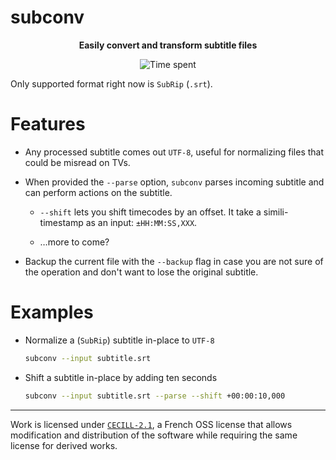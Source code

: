 # subconv

<p align="center"><strong>
Easily convert and transform subtitle files
</strong></p>

<p align="center">
  <a src="https://wakatime.com/badge/github/mrnossiom/subconv">
    <img alt="Time spent" src="https://wakatime.com/badge/github/mrnossiom/subconv.svg" />
  </a>
</p>

Only supported format right now is `SubRip` (`.srt`).

# Features

- Any processed subtitle comes out `UTF-8`, useful for normalizing files that could be misread on TVs.

- When provided the `--parse` option, `subconv` parses incoming subtitle and can perform actions on the subtitle.

  - `--shift` lets you shift timecodes by an offset. It take a simili-timestamp as an input: `±HH:MM:SS,XXX`.

  - …more to come?

- Backup the current file with the `--backup` flag in case you are not sure of the operation and don't want to lose the original subtitle.

# Examples

- Normalize a (`SubRip`) subtitle in-place to `UTF-8`

  ```sh
  subconv --input subtitle.srt
  ```

- Shift a subtitle in-place by adding ten seconds

  ```sh
  subconv --input subtitle.srt --parse --shift +00:00:10,000
  ```

---

Work is licensed under [`CECILL-2.1`](https://choosealicense.com/licenses/cecill-2.1/), a French OSS license that allows modification and distribution of the software while requiring the same license for derived works.


